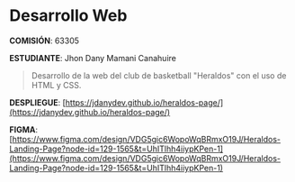 
# Desarrollo Web

**COMISIÓN**: 63305

**ESTUDIANTE**: Jhon Dany Mamani Canahuire

>Desarrollo de la web del club de basketball "Heraldos" con el uso de HTML y CSS.

**DESPLIEGUE**: [https://jdanydev.github.io/heraldos-page/](https://jdanydev.github.io/heraldos-page/)

**FIGMA**: [https://www.figma.com/design/VDG5gic6WopoWqBRmxO19J/Heraldos-Landing-Page?node-id=129-1565&t=UhITlhh4iiypKPen-1](https://www.figma.com/design/VDG5gic6WopoWqBRmxO19J/Heraldos-Landing-Page?node-id=129-1565&t=UhITlhh4iiypKPen-1)